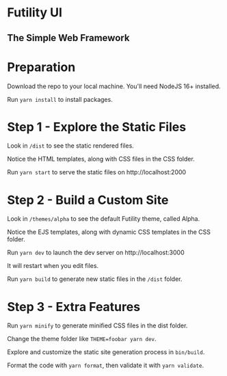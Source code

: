 # Futility UI

## The Simple Web Framework

# Preparation

Download the repo to your local machine. You'll need NodeJS 16+ installed.

Run `yarn install` to install packages.

# Step 1 - Explore the Static Files

Look in `/dist` to see the static rendered files.

Notice the HTML templates, along with CSS files in the CSS folder.

Run `yarn start` to serve the static files on http://localhost:2000

# Step 2 - Build a Custom Site

Look in `/themes/alpha` to see the default Futility theme, called Alpha.

Notice the EJS templates, along with dynamic CSS templates in the CSS folder.

Run `yarn dev` to launch the dev server on http://localhost:3000

It will restart when you edit files.

Run `yarn build` to generate new static files in the `/dist` folder.

# Step 3 - Extra Features

Run `yarn minify` to generate minified CSS files in the dist folder.

Change the theme folder like `THEME=foobar yarn dev`.

Explore and customize the static site generation process in `bin/build`.

Format the code with `yarn format`, then validate it with `yarn validate`.
